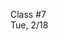 <div class="lecture1">

<div class="column_date">
<p markdown="block">

Class #7 <br>
Tue, 2/18

</p>
</div>
<div class="column_materials">
<p markdown="block">



</p>
</div>

<div class="column_assign">
<p markdown="block">



</p>
</div>

</div>

